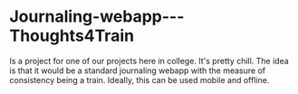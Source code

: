 # Journaling-webapp---Thoughts4Train
Is a project for one of our projects here in college. It's pretty chill. The idea is that it would be a standard journaling webapp with the measure of consistency being a train. Ideally, this can be used mobile and offline.
